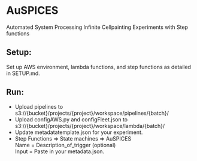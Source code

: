 # AuSPICES
Automated System Processing Infinite Cellpainting Experiments with Step functions

## Setup:
Set up AWS environment, lambda functions, and step functions as detailed in SETUP.md.

## Run:
- Upload pipelines to s3://{bucket}/projects/{project}/workspace/pipelines/{batch}/  
- Upload configAWS.py and configFleet.json to s3://{bucket}/projects/{project}/workspace/lambda/{batch}/  
- Update metadatatemplate.json for your experiment.
- Step Functions => State machines => AuSPICES  
  Name = Description_of_trigger (optional)  
  Input = Paste in your metadata.json.
